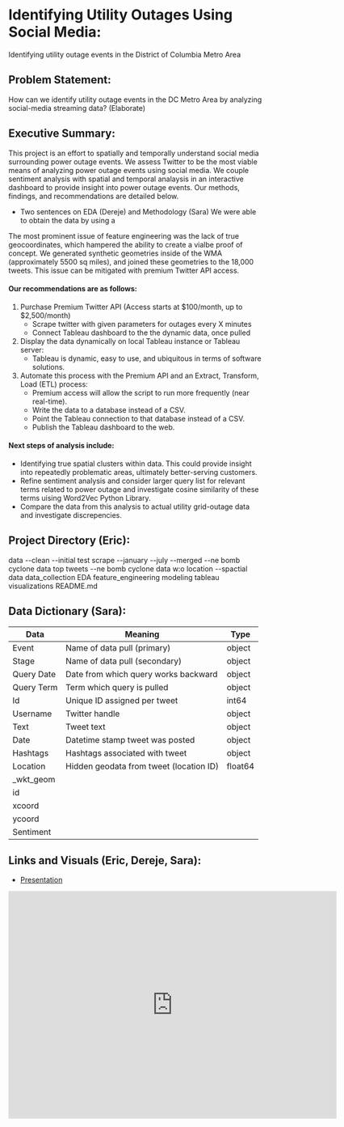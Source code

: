 # Identifying Utility Outages Using Social Media:
Identifying utility outage events in the District of Columbia Metro Area

## Problem Statement: 
How can we identify utility outage events in the DC Metro Area by analyzing social-media streaming data?
(Elaborate)

## Executive Summary:
This project is an effort to spatially and temporally understand social media surrounding power outage events. We assess Twitter to be the most viable means of analyzing power outage events using social media. We couple sentiment analysis with spatial and temporal analaysis in an interactive dashboard to provide insight into power outage events. Our methods, findings, and recommendations are detailed below. 

- Two sentences on EDA (Dereje) and Methodology (Sara)
We were able to obtain the data by using a 

The most prominent issue of feature engineering was the lack of true geocoordinates, which hampered the ability to create a vialbe proof of concept. We generated synthetic geometries inside of the WMA (approximately 5500 sq miles), and joined these geometries to the 18,000 tweets. This issue can be mitigated with premium Twitter API access.

#### Our recommendations are as follows:
1. Purchase Premium Twitter API (Access starts at $100/month, up to $2,500/month)
	- Scrape twitter with given parameters for outages every X minutes
	- Connect Tableau dashboard to the the dynamic data, once pulled
2. Display the data dynamically on local Tableau instance or Tableau server: 
	- Tableau is dynamic, easy to use, and ubiquitous in terms of software solutions.
3. Automate this process with the Premium API and an Extract, Transform, Load (ETL) process:
	- Premium access will allow the script to run more frequently (near real-time).
	- Write the data to a database instead of a CSV.
	- Point the Tableau connection to that database instead of a CSV.
	- Publish the Tableau dashboard to the web.
    
#### Next steps of analysis include:
- Identifying true spatial clusters within data. This could provide insight into repeatedly problematic areas, ultimately better-serving customers.
- Refine sentiment analysis and consider larger query list for relevant terms related to power outage and investigate cosine similarity of these terms uising Word2Vec Python Library.
- Compare the data from this analysis to actual utility grid-outage data and investigate discrepencies.

## Project Directory (Eric):

data
    --clean
    --initial test scrape
    --january
    --july
    --merged
    --ne bomb cyclone data top tweets
    --ne bomb cyclone data w:o location
    --spactial data
data_collection
EDA
feature_engineering
modeling
tableau
visualizations
README.md


## Data Dictionary (Sara):

| Data        | Meaning                                   | Type    |
|-------------|-------------------------------------------|---------|
| Event       | Name of data pull \(primary\)             | object  |
| Stage       | Name of data pull \(secondary\)           | object  |
| Query Date  | Date from which query works backward      | object  |
| Query Term  | Term which query is pulled                | object  |
| Id          | Unique ID assigned per tweet              | int64   |
| Username    | Twitter handle                            | object  |
| Text        | Tweet text                                | object  |
| Date        | Datetime stamp tweet was posted           | object  |
| Hashtags    | Hashtags associated with tweet            | object  |
| Location    | Hidden geodata from tweet \(location ID\) | float64 |
| \_wkt\_geom |                                           |         |
| id          |                                           |         |
| xcoord      |                                           |         |
| ycoord      |                                           |         |
| Sentiment   |                                           |         |


## Links and Visuals (Eric, Dereje, Sara):

- [Presentation]('https://docs.google.com/presentation/d/128lOfsY1CZh6_4jX0TtL15vsUzMp7NTwL2Twcxc9xho/edit')

<iframe seamless frameborder="0" src="https://public.tableau.com/views/GA_DSI_DC_PowerOutages_20200513/Dashboard?:display_count=y&publish=yes&:origin=viz_share_link" width = '650' height = '450' scrolling='yes' ></iframe>    

